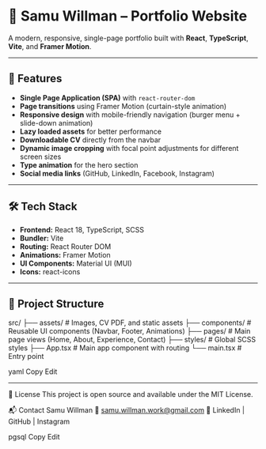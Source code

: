 # 💼 Samu Willman – Portfolio Website

A modern, responsive, single-page portfolio built with **React**, **TypeScript**, **Vite**, and **Framer Motion**.

---

## 🚀 Features

- **Single Page Application (SPA)** with `react-router-dom`
- **Page transitions** using Framer Motion (curtain-style animation)
- **Responsive design** with mobile-friendly navigation (burger menu + slide-down animation)
- **Lazy loaded assets** for better performance
- **Downloadable CV** directly from the navbar
- **Dynamic image cropping** with focal point adjustments for different screen sizes
- **Type animation** for the hero section
- **Social media links** (GitHub, LinkedIn, Facebook, Instagram)

---

## 🛠️ Tech Stack

- **Frontend:** React 18, TypeScript, SCSS
- **Bundler:** Vite
- **Routing:** React Router DOM
- **Animations:** Framer Motion
- **UI Components:** Material UI (MUI)
- **Icons:** react-icons

---

## 📂 Project Structure

src/
├── assets/ # Images, CV PDF, and static assets
├── components/ # Reusable UI components (Navbar, Footer, Animations)
├── pages/ # Main page views (Home, About, Experience, Contact)
├── styles/ # Global SCSS styles
├── App.tsx # Main app component with routing
└── main.tsx # Entry point

yaml
Copy
Edit

---

📄 License
This project is open source and available under the MIT License.

📬 Contact
Samu Willman
📧 samu.willman.work@gmail.com
🔗 LinkedIn | GitHub | Instagram

pgsql
Copy
Edit
